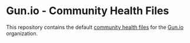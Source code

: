 # Gun.io - Community Health Files

This repository contains the default [community health files](https://help.github.com/en/github/building-a-strong-community/creating-a-default-community-health-file) for the [Gun.io](https://github.com/gundotio) organization.
